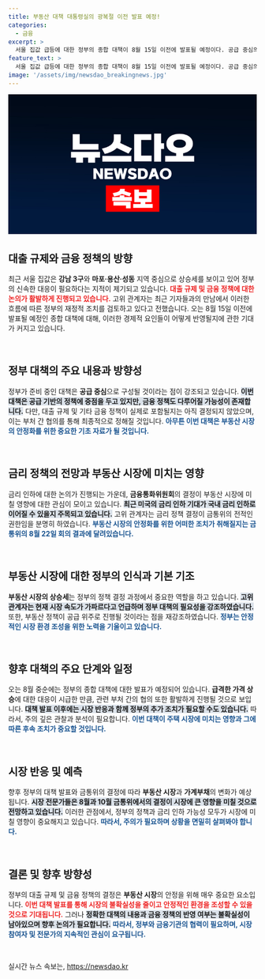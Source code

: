 ```yaml
---
title: 부동산 대책 대통령실의 광복절 이전 발표 예정!
categories:
  - 금융
excerpt: >
  서울 집값 급등에 대한 정부의 종합 대책이 8월 15일 이전에 발표될 예정이다. 공급 중심의 대책이 검토 중이며, 대출 규제 포함 여부는 미정이다. 부동산 시장의 향후 전망에 촉각을 세우고 있다.
feature_text: >
  서울 집값 급등에 대한 정부의 종합 대책이 8월 15일 이전에 발표될 예정이다. 공급 중심의 대책이 검토 중이며, 대출 규제 포함 여부는 미정이다. 부동산 시장의 향후 전망에 촉각을 세우고 있다.
image: '/assets/img/newsdao_breakingnews.jpg'
---
```


<p><img src="/assets/img/newsdao_breakingnews.jpg" alt="firstkoreanews 속보" /></p>

<h2 data-ke-size="size26">대출 규제와 금융 정책의 방향</h2>

<p data-ke-size="size16">최근 서울 집값은 <b>강남 3구</b>와 <b>마포·용산·성동</b> 지역 중심으로 상승세를 보이고 있어 정부의 신속한 대응이 필요하다는 지적이 제기되고 있습니다. <b><span style="color: #ee2323;">대출 규제 및 금융 정책에 대한 논의가 활발하게 진행되고 있습니다.</span></b> 고위 관계자는 최근 기자들과의 만남에서 이러한 흐름에 따른 정부의 재정적 조치를 검토하고 있다고 전했습니다. 오는 8월 15일 이전에 발표될 예정인 종합 대책에 대해, 이러한 경제적 요인들이 어떻게 반영될지에 관한 기대가 커지고 있습니다.</p>

<p data-ke-size="size16">&nbsp;</p>

<h2 data-ke-size="size26">정부 대책의 주요 내용과 방향성</h2>

<p data-ke-size="size16">정부가 준비 중인 대책은 <b>공급 중심</b>으로 구성될 것이라는 점이 강조되고 있습니다. <b><span style="background-color: #21538527;">이번 대책은 공급 기반의 정책에 중점을 두고 있지만, 금융 정책도 다루어질 가능성이 존재합니다.</span></b> 다만, 대출 규제 및 기타 금융 정책이 실제로 포함될지는 아직 결정되지 않았으며, 이는 부처 간 협의를 통해 최종적으로 정해질 것입니다. <b><span style="color: #1a5490;">아무튼 이번 대책은 부동산 시장의 안정화를 위한 중요한 기초 자료가 될 것입니다.</span></b></p>

<p data-ke-size="size16">&nbsp;</p>

<h2 data-ke-size="size26">금리 정책의 전망과 부동산 시장에 미치는 영향</h2>

<p data-ke-size="size16">금리 인하에 대한 논의가 진행되는 가운데, <b>금융통화위원회</b>의 결정이 부동산 시장에 미칠 영향에 대한 관심이 모이고 있습니다. <b><span style="background-color: #21538527;">최근 미국의 금리 인하 기대가 국내 금리 인하로 이어질 수 있을지 주목되고 있습니다.</span></b> 고위 관계자는 금리 정책 결정이 금통위의 전적인 권한임을 분명히 하였습니다. <b><span style="color: #1a5490;">부동산 시장의 안정화를 위한 어떠한 조치가 취해질지는 금통위의 8월 22일 회의 결과에 달려있습니다.</span></b></p>

<p data-ke-size="size16">&nbsp;</p>

<h2 data-ke-size="size26">부동산 시장에 대한 정부의 인식과 기본 기조</h2>

<p data-ke-size="size16"><b>부동산 시장의 상승세</b>는 정부의 정책 결정 과정에서 중요한 역할을 하고 있습니다. <b><span style="background-color: #21538527;">고위 관계자는 현재 시장 속도가 가파르다고 언급하며 정부 대책의 필요성을 강조하였습니다.</span></b> 또한, 부동산 정책이 공급 위주로 진행될 것이라는 점을 재강조하였습니다. <b><span style="color: #1a5490;">정부는 안정적인 시장 환경 조성을 위한 노력을 기울이고 있습니다.</span></b></p>

<p data-ke-size="size16">&nbsp;</p>

<h2 data-ke-size="size26">향후 대책의 주요 단계와 일정</h2>

<p data-ke-size="size16">오는 8월 중순에는 정부의 종합 대책에 대한 발표가 예정되어 있습니다. <b>급격한 가격 상승</b>에 대한 대응이 시급한 만큼, 관련 부처 간의 협의 또한 활발하게 진행될 것으로 보입니다. <b><span style="background-color: #21538527;">대책 발표 이후에는 시장 반응과 함께 정부의 추가 조치가 필요할 수도 있습니다.</span></b> 따라서, 주의 깊은 관찰과 분석이 필요합니다. <b><span style="color: #1a5490;">이번 대책이 주택 시장에 미치는 영향과 그에 따른 후속 조치가 중요할 것입니다.</span></b></p>

<p data-ke-size="size16">&nbsp;</p>

<h2 data-ke-size="size26">시장 반응 및 예측</h2>

<p data-ke-size="size16">향후 정부의 대책 발표와 금통위의 결정에 따라 <b>부동산 시장</b>과 <b>가계부채</b>의 변화가 예상됩니다. <b><span style="background-color: #21538527;">시장 전문가들은 8월과 10월 금통위에서의 결정이 시장에 큰 영향을 미칠 것으로 전망하고 있습니다.</span></b> 이러한 관점에서, 정부의 정책과 금리 인하 가능성 모두가 시장에 미칠 영향이 중요해지고 있습니다. <b><span style="color: #1a5490;">따라서, 주의가 필요하며 상황을 면밀히 살펴봐야 합니다.</span></b></p>

<p data-ke-size="size16">&nbsp;</p>

<h2 data-ke-size="size26">결론 및 향후 방향성</h2>

<p data-ke-size="size16">정부의 대출 규제 및 금융 정책의 결정은 <b>부동산 시장</b>의 안정을 위해 매우 중요한 요소입니다. <b><span style="color: #ee2323;">이번 대책 발표를 통해 시장의 불확실성을 줄이고 안정적인 환경을 조성할 수 있을 것으로 기대됩니다.</span></b> 그러나 <b><span style="background-color: #21538527;">정확한 대책의 내용과 금융 정책의 반영 여부는 불확실성이 남아있으며 향후 논의가 필요합니다.</span></b> <b><span style="color: #1a5490;">따라서, 정부와 금융기관의 협력이 필요하며, 시장 참여자 및 전문가의 지속적인 관심이 요구됩니다.</span></b></p>

<p data-ke-size="size16">&nbsp;</p>
실시간 뉴스 속보는, <a href="https://newsdao.kr" rel="dofollow">https://newsdao.kr</a>


